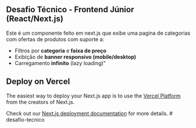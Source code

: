 ## Desafio Técnico - Frontend Júnior (React/Next.js)

Este é um componente feito em next.js que exibe uma pagina de categorias com ofertas de produtos com suporte a:

- Filtros por **categoria** e **faixa de preço**
- Exibição de **banner responsivo (mobile/desktop)**
- Carregamento **infinito** (lazy loading)"



## Deploy on Vercel

The easiest way to deploy your Next.js app is to use the [Vercel Platform](https://vercel.com/new?utm_medium=default-template&filter=next.js&utm_source=create-next-app&utm_campaign=create-next-app-readme) from the creators of Next.js.

Check out our [Next.js deployment documentation](https://nextjs.org/docs/app/building-your-application/deploying) for more details.
#   d e s a f i o - t e c n i c o 
 
 
